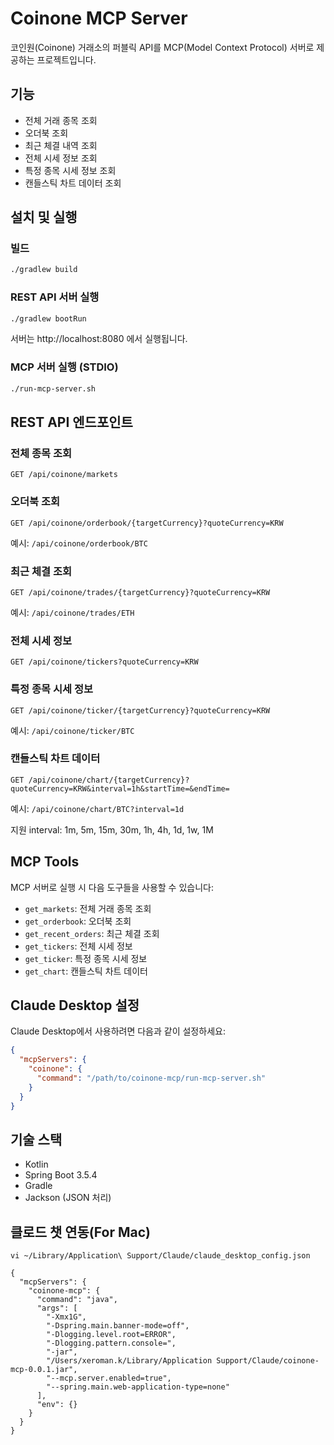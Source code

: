 # Coinone MCP Server

코인원(Coinone) 거래소의 퍼블릭 API를 MCP(Model Context Protocol) 서버로 제공하는 프로젝트입니다.

## 기능

- 전체 거래 종목 조회
- 오더북 조회
- 최근 체결 내역 조회
- 전체 시세 정보 조회
- 특정 종목 시세 정보 조회
- 캔들스틱 차트 데이터 조회

## 설치 및 실행

### 빌드
```bash
./gradlew build
```

### REST API 서버 실행
```bash
./gradlew bootRun
```
서버는 http://localhost:8080 에서 실행됩니다.

### MCP 서버 실행 (STDIO)
```bash
./run-mcp-server.sh
```

## REST API 엔드포인트

### 전체 종목 조회
```
GET /api/coinone/markets
```

### 오더북 조회
```
GET /api/coinone/orderbook/{targetCurrency}?quoteCurrency=KRW
```
예시: `/api/coinone/orderbook/BTC`

### 최근 체결 조회
```
GET /api/coinone/trades/{targetCurrency}?quoteCurrency=KRW
```
예시: `/api/coinone/trades/ETH`

### 전체 시세 정보
```
GET /api/coinone/tickers?quoteCurrency=KRW
```

### 특정 종목 시세 정보
```
GET /api/coinone/ticker/{targetCurrency}?quoteCurrency=KRW
```
예시: `/api/coinone/ticker/BTC`

### 캔들스틱 차트 데이터
```
GET /api/coinone/chart/{targetCurrency}?quoteCurrency=KRW&interval=1h&startTime=&endTime=
```
예시: `/api/coinone/chart/BTC?interval=1d`

지원 interval: 1m, 5m, 15m, 30m, 1h, 4h, 1d, 1w, 1M

## MCP Tools

MCP 서버로 실행 시 다음 도구들을 사용할 수 있습니다:

- `get_markets`: 전체 거래 종목 조회
- `get_orderbook`: 오더북 조회
- `get_recent_orders`: 최근 체결 조회
- `get_tickers`: 전체 시세 정보
- `get_ticker`: 특정 종목 시세 정보
- `get_chart`: 캔들스틱 차트 데이터

## Claude Desktop 설정

Claude Desktop에서 사용하려면 다음과 같이 설정하세요:

```json
{
  "mcpServers": {
    "coinone": {
      "command": "/path/to/coinone-mcp/run-mcp-server.sh"
    }
  }
}
```

## 기술 스택

- Kotlin
- Spring Boot 3.5.4
- Gradle
- Jackson (JSON 처리)

## 클로드 챗 연동(For Mac)

```shell
vi ~/Library/Application\ Support/Claude/claude_desktop_config.json
```

```shell
{
  "mcpServers": {
    "coinone-mcp": {
      "command": "java",
      "args": [
        "-Xmx1G",
        "-Dspring.main.banner-mode=off",
        "-Dlogging.level.root=ERROR",
        "-Dlogging.pattern.console=",
        "-jar",
        "/Users/xeroman.k/Library/Application Support/Claude/coinone-mcp-0.0.1.jar",
        "--mcp.server.enabled=true",
        "--spring.main.web-application-type=none"
      ],
      "env": {}
    }
  }
}


```
